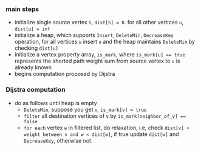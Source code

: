 ### main steps

* initialize single source vertex `S`, `dist[S] = 0`. for all other vertices `u`, `dist[u] = inf`
* initialize a heap, which supports `Insert`, `DeleteMin`, `DecreaseKey` operation, for all vertices `u` insert `u` and the heap maintains `DeleteMin` by checking `dist[u]`
* initialize a vertex property array, `is_mark`, where `is_mark[u] == true` represents the shorted path weight sum from source vertex to `u` is already known
* begins computation proposed by Dijstra

### Dijstra computation

* do as follows until heap is empty
  * `DeleteMin`, suppose you get `v`, `is_mark[v] = true`
  * `filter` all destination vertices of `v` by `is_mark[neighbor_of_v] == false`
  * `for each` vertex `w` in filtered list, do relaxation, i.e, check `dist[v] + weight between v and w < dist[w]`, if true update `dist[w]` and `DecreaseKey`, otherwise not.
